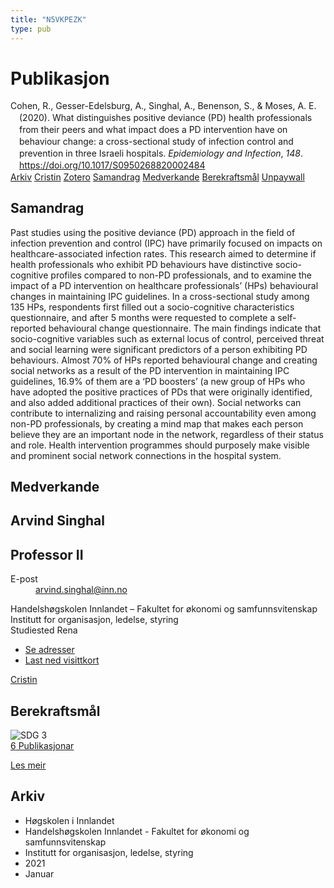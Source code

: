 ```yaml
---
title: "N5VKPEZK"
type: pub
---
```

<h1>Publikasjon</h1>
<article id="csl-bib-container-N5VKPEZK" class="csl-bib-container">
  <div class="csl-bib-body" style="line-height: 1.35; padding-left: 1em; text-indent:-1em;">
  <div class="csl-entry">Cohen, R., Gesser-Edelsburg, A., Singhal, A., Benenson, S., &amp; Moses, A. E. (2020). What distinguishes positive deviance (PD) health professionals from their peers and what impact does a PD intervention have on behaviour change: a cross-sectional study of infection control and prevention in three Israeli hospitals. <i>Epidemiology and Infection</i>, <i>148</i>. <a href="https://doi.org/10.1017/S0950268820002484">https://doi.org/10.1017/S0950268820002484</a></div>
</div>
  <div class="csl-bib-buttons">
    <a href="#taxonomy-article-N5VKPEZK" class="csl-bib-button">Arkiv</a>
    <a href="https://app.cristin.no/results/show.jsf?id=1873306" alt="Cristin URL" class="csl-bib-button">Cristin</a>
    <a href="http://zotero.org/groups/5402882/items/N5VKPEZK" alt="Zotero URL" class="csl-bib-button">Zotero</a>
    <a href="#abstract-article-N5VKPEZK" class="csl-bib-button">Samandrag</a>
    <a href="#contributors-article-N5VKPEZK" class="csl-bib-button">Medverkande</a>
    <a href="#sdg-article-N5VKPEZK" class="csl-bib-button">Berekraftsmål</a>
    <a href="https://www.cambridge.org/core/services/aop-cambridge-core/content/view/D6A70BA3D174389B937347B69ACAD95A/S0950268820002484a.pdf/div-class-title-what-distinguishes-positive-deviance-pd-health-professionals-from-their-peers-and-what-impact-does-a-pd-intervention-have-on-behaviour-change-a-cross-sectional-study-of-infection-control-and-prevention-in-three-israeli-hospitals-div.pdf" class="csl-bib-button">Unpaywall</a>
  </div>
  <div id="csl-bib-meta-container-N5VKPEZK"></div>
</article>
<div id="csl-bib-meta-N5VKPEZK" class="csl-bib-meta">
  <article id="abstract-article-N5VKPEZK" class="abstract-article">
    <h1>Samandrag</h1>
    Past studies using the positive deviance (PD) approach in the field of infection prevention and control (IPC) have primarily focused on impacts on healthcare-associated infection rates. This research aimed to determine if health professionals who exhibit PD behaviours have distinctive socio-cognitive profiles compared to non-PD professionals, and to examine the impact of a PD intervention on healthcare professionals’ (HPs) behavioural changes in maintaining IPC guidelines. In a cross-sectional study among 135 HPs, respondents first filled out a socio-cognitive characteristics questionnaire, and after 5 months were requested to complete a self-reported behavioural change questionnaire. The main findings indicate that socio-cognitive variables such as external locus of control, perceived threat and social learning were significant predictors of a person exhibiting PD behaviours. Almost 70% of HPs reported behavioural change and creating social networks as a result of the PD intervention in maintaining IPC guidelines, 16.9% of them are a ‘PD boosters’ (a new group of HPs who have adopted the positive practices of PDs that were originally identified, and also added additional practices of their own). Social networks can contribute to internalizing and raising personal accountability even among non-PD professionals, by creating a mind map that makes each person believe they are an important node in the network, regardless of their status and role. Health intervention programmes should purposely make visible and prominent social network connections in the hospital system.
  </article>
  <article id="contributors-article-N5VKPEZK" class="contributors-article">
    <h1>Medverkande</h1>
    <div class="personas"> <div class="vrtx-hinn-person-card"> <div class="photo"> <i class="lar la-user-circle missing-person"></i> </div> <div class="info"> <hgroup><h1>Arvind Singhal</h1> <h2>Professor II</h2> </hgroup><dl> <dt>E-post</dt> <dd> <a href="mailto:arvind.singhal@inn.no">arvind.singhal@inn.no</a> </dd> </dl> <p> Handelshøgskolen Innlandet – Fakultet for økonomi og samfunnsvitenskap<br> Institutt for organisasjon, ledelse, styring<br> Studiested Rena </p> <ul class="vrtx-hinn-links"> <li><a href="https://www.inn.no/finn-en-ansatt/arvind-singhal.html#vrtx-hinn-addresses">Se adresser</a></li> <li><a href="https://www.inn.no/finn-en-ansatt/arvind-singhal.html?vrtx=vcf">Last ned visittkort</a></li> </ul> </div> </div> <a href="https://app.cristin.no/persons/show.jsf?id=863653" alt="Cristin URL" class="personas-cristin">Cristin</a> </div>
  </article>
  <article id="sdg-article-N5VKPEZK" class="sdg-article">
    <h1>Berekraftsmål</h1>
    <div class="sdg-container"><div id="sdg3" class="sdg"> <img src="{{< params subfolder >}}images/sdg/sdg03_no.png" class="image" alt="SDG 3"> <div class="sdg-overlay"> <a href="{{< params subfolder >}}no/archive/?sdg=3#archive" class="sdg-publication-count"><span>6</span> Publikasjonar</a> <p><a href="NA" class="sdg-read-more">Les meir</a></p> </div> </div></div>
  </article>
  <article id="taxonomy-article-N5VKPEZK" class="taxonomy-article">
    <h1>Arkiv</h1>
    <ul>
      <li>Høgskolen i Innlandet</li>
      <li>Handelshøgskolen Innlandet - Fakultet for økonomi og samfunnsvitenskap</li>
      <li>Institutt for organisasjon, ledelse, styring</li>
      <li>2021</li>
      <li>Januar</li>
    </ul>
  </article>
</div>
